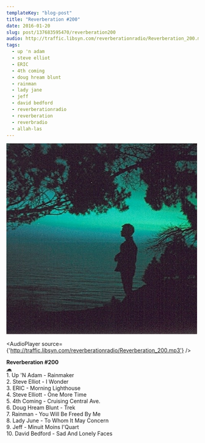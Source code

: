 ```yaml
---
templateKey: "blog-post"
title: "Reverberation #200"
date: 2016-01-20
slug: post/137683595470/reverberation200
audio: http://traffic.libsyn.com/reverberationradio/Reverberation_200.mp3
tags:
  - up 'n adam
  - steve elliot
  - ERIC
  - 4th coming
  - doug hream blunt
  - rainman
  - lady jane
  - jeff
  - david bedford
  - reverberationradio
  - reverberation
  - reverbradio
  - allah-las
---
```


![Reverberation #200](../images/dddab8477e49e4f7d5901e19c573b5aea287448a75ca1387008fe60dc376b81c.jpg)

<AudioPlayer source={'http://traffic.libsyn.com/reverberationradio/Reverberation_200.mp3'} />

<p><b>Reverberation #200</b><br /><a href="http://traffic.libsyn.com/reverberationradio/Reverberation_200.mp3">&#9729;</a><br />1. Up 'N Adam - Rainmaker<br />2. Steve Elliot - I Wonder<br />3. ERIC - Morning Lighthouse<br />4. Steve Elliott - One More Time<br />5. 4th Coming - Cruising Central Ave.<br />6. Doug Hream Blunt - Trek<br />7. Rainman - You Will Be Freed By Me<br />8. Lady June - To Whom It May Concern<br />9. Jeff - Minuit Moins I'Quart<br />10. David Bedford - Sad And Lonely Faces</p>
